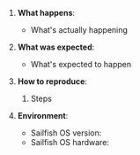 1. **What happens**: 
    - What's actually happening
    
2. **What was expected**:
    - What's expected to happen

3. **How to reproduce**: 
    1. Steps

4. **Environment**: 
    - Sailfish OS version:
    - Sailfish OS hardware: 
